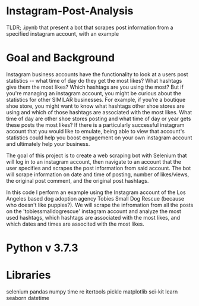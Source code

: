 # Instagram-Post-Analysis
TLDR; .ipynb that present a bot that scrapes post information from a specified instagram account, with an example 

# Goal and Background
Instagram business accounts have the functionality to look at a users post statistics -- what time of day do they get the most likes? What hashtags give them the most likes? Which hashtags are you using the most? But if you're managing an instagram account, you might be curious about the statistics for other SIMILAR businesses. For example, if you're a boutique shoe store, you might want to know what hashtags other shoe stores are using and which of those hashtags are associated with the most likes. What time of day are other shoe stores posting and what time of day or year gets these posts the most likes? If there is a particularly successful instagram account that you would like to emulate, being able to view that account's statistics could help you boost engagement on your own instagram account and ultimately help your business.

The goal of this project is to create a web scraping bot with Selenium that will log in to an instagram account, then navigate to an account that the user specifies and scrapes the post information from said account. The bot will scrape information on date and time of posting, number of likes/views, the original post comment, and the original post hashtags.

In this code I perform an example using the Instagram account of the Los Angeles based dog adoption agency Tobies Small Dog Rescue (because who doesn't like puppies?). We will scrape the infromation from all the posts on the 'tobiessmalldogrescue' instagram account and analyze the most used hashtags, which hashtags are associated with the most likes, and which dates and times are associted with the most likes.

# Python v 3.7.3

# Libraries
selenium
pandas
numpy
time
re
itertools
pickle
matplotlib
sci-kit learn
seaborn
datetime
